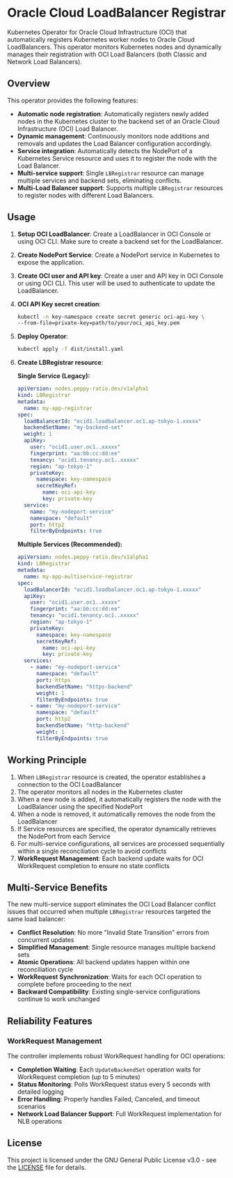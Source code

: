 # Oracle Cloud LoadBalancer Registrar

Kubernetes Operator for Oracle Cloud Infrastructure (OCI) that automatically registers Kubernetes worker nodes to Oracle Cloud LoadBalancers. This operator monitors Kubernetes nodes and dynamically manages their registration with OCI Load Balancers (both Classic and Network Load Balancers).

## Overview

This operator provides the following features:

- **Automatic node registration**: Automatically registers newly added nodes in the Kubernetes cluster to the backend set of an Oracle Cloud Infrastructure (OCI) Load Balancer.
- **Dynamic management**: Continuously monitors node additions and removals and updates the Load Balancer configuration accordingly.
- **Service integration**: Automatically detects the NodePort of a Kubernetes Service resource and uses it to register the node with the Load Balancer.
- **Multi-service support**: Single `LBRegistrar` resource can manage multiple services and backend sets, eliminating conflicts.
- **Multi-Load Balancer support**: Supports multiple `LBRegistrar` resources to register nodes with different Load Balancers.

## Usage

1. **Setup OCI LoadBalancer**:
    Create a LoadBalancer in OCI Console or using OCI CLI.
    Make sure to create a backend set for the LoadBalancer.

2. **Create NodePort Service**:
    Create a NodePort service in Kubernetes to expose the application.
    
3. **Create OCI user and API key**:
    Create a user and API key in OCI Console or using OCI CLI.
    This user will be used to authenticate to update the LoadBalancer.
    
4. **OCI API Key secret creation**:
    ```bash
    kubectl -n key-namespace create secret generic oci-api-key \
    --from-file=private-key=path/to/your/oci_api_key.pem
    ```

5. **Deploy Operator**:
   ```bash
   kubectl apply -f dist/install.yaml
   ```

6. **Create LBRegistrar resource**:

    **Single Service (Legacy):**
    ```yaml
    apiVersion: nodes.peppy-ratio.dev/v1alpha1
    kind: LBRegistrar
    metadata:
      name: my-app-registrar
    spec:
      loadBalancerId: "ocid1.loadbalancer.oc1.ap-tokyo-1.xxxxx"
      backendSetName: "my-backend-set"
      weight: 1
      apiKey:
        user: "ocid1.user.oc1..xxxxx"
        fingerprint: "aa:bb:cc:dd:ee"
        tenancy: "ocid1.tenancy.oc1..xxxxx"
        region: "ap-tokyo-1"
        privateKey:
          namespace: key-namespace
          secretKeyRef:
            name: oci-api-key
            key: private-key
      service:
        name: "my-nodeport-service"
        namespace: "default"
        port: http2
        filterByEndpoints: true
    ```

    **Multiple Services (Recommended):**
    ```yaml
    apiVersion: nodes.peppy-ratio.dev/v1alpha1
    kind: LBRegistrar
    metadata:
      name: my-app-multiservice-registrar
    spec:
      loadBalancerId: "ocid1.loadbalancer.oc1.ap-tokyo-1.xxxxx"
      apiKey:
        user: "ocid1.user.oc1..xxxxx"
        fingerprint: "aa:bb:cc:dd:ee"
        tenancy: "ocid1.tenancy.oc1..xxxxx"
        region: "ap-tokyo-1"
        privateKey:
          namespace: key-namespace
          secretKeyRef:
            name: oci-api-key
            key: private-key
      services:
        - name: "my-nodeport-service"
          namespace: "default"
          port: https
          backendSetName: "https-backend"
          weight: 1
          filterByEndpoints: true
        - name: "my-nodeport-service"
          namespace: "default"
          port: http2
          backendSetName: "http-backend"
          weight: 1
          filterByEndpoints: true
    ```

## Working Principle

1. When `LBRegistrar` resource is created, the operator establishes a connection to the OCI LoadBalancer
2. The operator monitors all nodes in the Kubernetes cluster
3. When a new node is added, it automatically registers the node with the LoadBalancer using the specified NodePort
4. When a node is removed, it automatically removes the node from the LoadBalancer
5. If Service resources are specified, the operator dynamically retrieves the NodePort from each Service
6. For multi-service configurations, all services are processed sequentially within a single reconciliation cycle to avoid conflicts
7. **WorkRequest Management**: Each backend update waits for OCI WorkRequest completion to ensure no state conflicts

## Multi-Service Benefits

The new multi-service support eliminates the OCI Load Balancer conflict issues that occurred when multiple `LBRegistrar` resources targeted the same load balancer:

- **Conflict Resolution**: No more "Invalid State Transition" errors from concurrent updates
- **Simplified Management**: Single resource manages multiple backend sets
- **Atomic Operations**: All backend updates happen within one reconciliation cycle
- **WorkRequest Synchronization**: Waits for each OCI operation to complete before proceeding to the next
- **Backward Compatibility**: Existing single-service configurations continue to work unchanged

## Reliability Features

### WorkRequest Management
The controller implements robust WorkRequest handling for OCI operations:

- **Completion Waiting**: Each `UpdateBackendSet` operation waits for WorkRequest completion (up to 5 minutes)
- **Status Monitoring**: Polls WorkRequest status every 5 seconds with detailed logging
- **Error Handling**: Properly handles Failed, Canceled, and timeout scenarios
- **Network Load Balancer Support**: Full WorkRequest implementation for NLB operations

## License

This project is licensed under the GNU General Public License v3.0 - see the [LICENSE](LICENSE) file for details.
